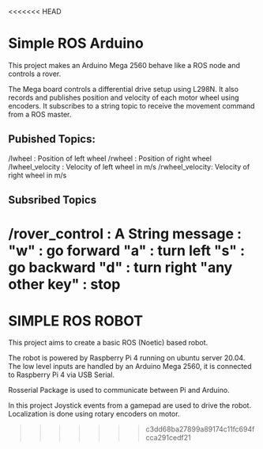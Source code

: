 <<<<<<< HEAD
# Simple ROS Arduino
This project makes an Arduino Mega 2560 behave like a ROS node and controls a rover.

The Mega board controls a differential drive setup using L298N. It also records and publishes position and velocity of each motor wheel using encoders. It subscribes to a string topic to receive the movement command from a ROS master.

## Pubished Topics:

/lwheel : Position of left wheel
/rwheel : Position of right wheel
/lwheel_velocity : Velocity of left wheel in m/s
/rwheel_velocity: Velocity of right wheel in m/s

## Subsribed Topics
/rover_control : A String message : "w" : go forward
                                    "a" : turn left
                                    "s" : go backward
                                    "d" : turn right
                                    "any other key" : stop
=======
# SIMPLE ROS ROBOT
This project aims to create a basic ROS (Noetic) based robot.

The robot is powered by Raspberry Pi 4 running on ubuntu server 20.04.
The low level inputs are handled by an Arduino Mega 2560, it is connected to Raspberry Pi 4 via USB Serial.

Rosserial Package is used to communicate between Pi and Arduino.

In this project Joystick events from a gamepad are used to drive the robot. Localization is done using rotary encoders on motor.
>>>>>>> c3dd68ba27899a89174c11fc694fcca291cedf21
